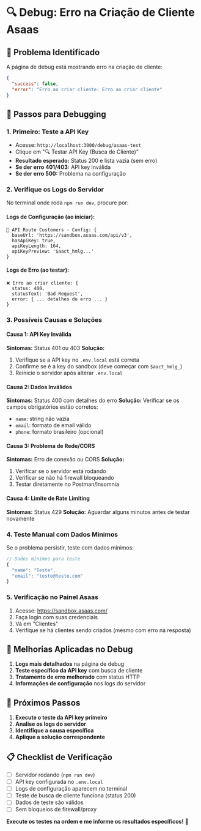 # 🔍 Debug: Erro na Criação de Cliente Asaas

## 🚨 Problema Identificado

A página de debug está mostrando erro na criação de cliente:
```json
{
  "success": false,
  "error": "Erro ao criar cliente: Erro ao criar cliente"
}
```

## 🎯 Passos para Debugging

### 1. **Primeiro: Teste a API Key**
- Acesse: `http://localhost:3000/debug/asaas-test`
- Clique em "🔍 Testar API Key (Busca de Cliente)"
- **Resultado esperado:** Status 200 e lista vazia (sem erro)
- **Se der erro 401/403:** API key inválida
- **Se der erro 500:** Problema na configuração

### 2. **Verifique os Logs do Servidor**
No terminal onde roda `npm run dev`, procure por:

#### **Logs de Configuração (ao iniciar):**
```
🔧 API Route Customers - Config: {
  baseUrl: 'https://sandbox.asaas.com/api/v3',
  hasApiKey: true,
  apiKeyLength: 164,
  apiKeyPreview: '$aact_hmlg...'
}
```

#### **Logs de Erro (ao testar):**
```
❌ Erro ao criar cliente: {
  status: 400,
  statusText: 'Bad Request',
  error: { ... detalhes do erro ... }
}
```

### 3. **Possíveis Causas e Soluções**

#### **Causa 1: API Key Inválida**
**Sintomas:** Status 401 ou 403
**Solução:** 
1. Verifique se a API key no `.env.local` está correta
2. Confirme se é a key do sandbox (deve começar com `$aact_hmlg_`)
3. Reinicie o servidor após alterar `.env.local`

#### **Causa 2: Dados Inválidos**
**Sintomas:** Status 400 com detalhes do erro
**Solução:** Verificar se os campos obrigatórios estão corretos:
- `name`: string não vazia
- `email`: formato de email válido
- `phone`: formato brasileiro (opcional)

#### **Causa 3: Problema de Rede/CORS**
**Sintomas:** Erro de conexão ou CORS
**Solução:** 
1. Verificar se o servidor está rodando
2. Verificar se não há firewall bloqueando
3. Testar diretamente no Postman/Insomnia

#### **Causa 4: Limite de Rate Limiting**
**Sintomas:** Status 429
**Solução:** Aguardar alguns minutos antes de testar novamente

### 4. **Teste Manual com Dados Mínimos**

Se o problema persistir, teste com dados mínimos:

```javascript
// Dados mínimos para teste
{
  "name": "Teste",
  "email": "teste@teste.com"
}
```

### 5. **Verificação no Painel Asaas**

1. Acesse: https://sandbox.asaas.com/
2. Faça login com suas credenciais
3. Vá em "Clientes"
4. Verifique se há clientes sendo criados (mesmo com erro na resposta)

## 🔧 Melhorias Aplicadas no Debug

1. **Logs mais detalhados** na página de debug
2. **Teste específico da API key** com busca de cliente
3. **Tratamento de erro melhorado** com status HTTP
4. **Informações de configuração** nos logs do servidor

## 🎯 Próximos Passos

1. **Execute o teste da API key primeiro**
2. **Analise os logs do servidor**
3. **Identifique a causa específica**
4. **Aplique a solução correspondente**

## 📋 Checklist de Verificação

- [ ] Servidor rodando (`npm run dev`)
- [ ] API key configurada no `.env.local`
- [ ] Logs de configuração aparecem no terminal
- [ ] Teste de busca de cliente funciona (status 200)
- [ ] Dados de teste são válidos
- [ ] Sem bloqueios de firewall/proxy

**Execute os testes na ordem e me informe os resultados específicos!** 🚀